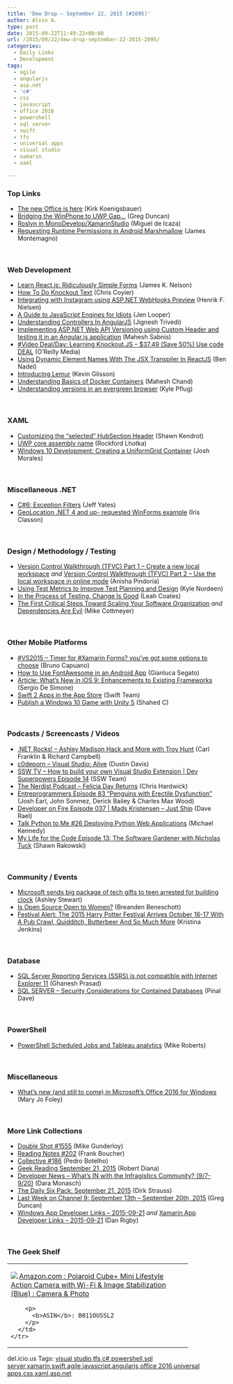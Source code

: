 ```yaml
---
title: 'Dew Drop – September 22, 2015 (#2095)'
author: Alvin A.
type: post
date: 2015-09-22T11:49:22+00:00
url: /2015/09/22/dew-drop-september-22-2015-2095/
categories:
  - Daily Links
  - Development
tags:
  - agile
  - angularjs
  - asp.net
  - 'c#'
  - css
  - javascript
  - office 2016
  - powershell
  - sql server
  - swift
  - tfs
  - universal apps
  - visual studio
  - xamarin
  - xaml

---
```

### <a name="top"></a>Top Links

  * <a href="https://blogs.office.com/2015/09/22/thenewoffice/" target="_blank">The new Office is here</a> (Kirk Koenigsbauer)
  * <a href="https://channel9.msdn.com/coding4fun/blog/Bridging-the-WinPhone-to-UWP-Gap?WT.mc_id=DX_MVP4025064" target="_blank">Bridging the WinPhone to UWP Gap&#8230;</a> (Greg Duncan)
  * <a href="http://tirania.org/blog/archive/2015/Sep-21.html" target="_blank">Roslyn in MonoDevelop/XamarinStudio</a> (Miguel de Icaza)
  * <a href="https://blog.xamarin.com/requesting-runtime-permissions-in-android-marshmallow/" target="_blank">Requesting Runtime Permissions in Android Marshmallow</a> (James Montemagno)

&nbsp;

### <a name="web"></a>Web Development

  * <a href="http://jamesknelson.com/learn-raw-react-ridiculously-simple-forms/" target="_blank">Learn React.js: Ridiculously Simple Forms</a> (James K. Nelson)
  * <a href="https://css-tricks.com/how-to-do-knockout-text/" target="_blank">How To Do Knockout Text</a> (Chris Coyier)
  * <a href="http://blogs.msdn.com/b/webdev/archive/2015/09/21/integrating-with-instagram-using-asp-net-webhooks-preview.aspx?WT.mc_id=DX_MVP4025064" target="_blank">Integrating with Instagram using ASP.NET WebHooks Preview</a> (Henrik F. Nielsen)
  * <a href="http://developer.telerik.com/featured/a-guide-to-javascript-engines-for-idiots/" target="_blank">A Guide to JavaScript Engines for Idiots</a> (Jen Looper)
  * <a href="http://www.c-sharpcorner.com/UploadFile/ff2f08/understanding-controllers-in-angularjs/" target="_blank">Understanding Controllers In AngularJS</a> (Jignesh Trivedi)
  * <a href="http://feedproxy.google.com/~r/netCurryRecentArticles/~3/q7-KcSNn2mw/ShowArticle.aspx" target="_blank">Implementing ASP.NET Web API Versioning using Custom Header and testing it in an Angular.js application</a> (Mahesh Sabnis)
  * <a href="http://feedproxy.google.com/~r/oreilly/news/~3/UcvQsDHMpKY/0636920046653.do" target="_blank">#Video Deal/Day: Learning Knockout.JS &#8211; $37.49 (Save 50%) Use code DEAL</a> (O&#8217;Reilly Media)
  * <a href="http://www.bennadel.com/blog/2917-using-dynamic-element-names-with-the-jsx-transpiler-in-reactjs.htm" target="_blank">Using Dynamic Element Names With The JSX Transpiler In ReactJS</a> (Ben Nadel)
  * <a href="http://techblog.netflix.com/2015/09/introducing-lemur.html" target="_blank">Introducing Lemur</a> (Kevin Glisson)
  * <a href="http://www.c-sharpcorner.com/UploadFile/mahesh/understanding-basics-of-docker-containers/" target="_blank">Understanding Basics of Docker Containers</a> (Mahesh Chand)
  * <a href="http://blogs.windows.com/msedgedev/2015/09/21/understanding-versions-in-an-evergreen-browser/?WT.mc_id=DX_MVP4025064" target="_blank">Understanding versions in an evergreen browser</a> (Kyle Pflug)

&nbsp;

### <a name="silverlight"></a>XAML

  * <a href="http://www.visuallylocated.com/post/2015/09/21/Customizing-the-selected-HubSection-Header.aspx" target="_blank">Customizing the “selected” HubSection Header</a> (Shawn Kendrot)
  * <a href="http://www.lhotka.net/weblog/UWPCoreAssemblyName.aspx" target="_blank">UWP core assembly name</a> (Rockford Lhotka)
  * <a href="http://blog.falafel.com/windows-10-development-creating-a-uniformgrid-container/" target="_blank">Windows 10 Development: Creating a UniformGrid Container</a> (Josh Morales)

&nbsp;

### <a name="dotnet"></a>Miscellaneous .NET

  * <a href="http://feedproxy.google.com/~r/SomewhatAbstract/~3/bzHgZYh6K3o/" target="_blank">C#6: Exception Filters</a> (Jeff Yates)
  * <a href="http://irisclasson.com/2015/09/21/geolocation-net-4-and-up-requested-winforms-example/" target="_blank">GeoLocation .NET 4 and up- requested WinForms example</a> (Iris Classon)

&nbsp;

### <a name="design"></a>Design / Methodology / Testing

  * <a href="http://blogs.msdn.com/b/visualstudioalmrangers/archive/2015/09/21/version-control-walkthrough-part-1-create-a-new-local-workspace.aspx?WT.mc_id=DX_MVP4025064" target="_blank">Version Control Walkthrough (TFVC) Part 1 – Create a new local workspace</a> _and_ <a href="http://blogs.msdn.com/b/visualstudioalmrangers/archive/2015/09/21/version-control-walkthrough-tfvc-part-2-use-the-local-workspace-in-online-mode.aspx?WT.mc_id=DX_MVP4025064" target="_blank">Version Control Walkthrough (TFVC) Part 2 – Use the local workspace in online mode</a> (Anisha Pindoria)
  * <a href="https://dzone.com/articles/using-test-metrics-to-improve-test-planning-and-de?utm_medium=feed&utm_source=feedpress.me&utm_campaign=Feed%3A+dzone%2Fagile" target="_blank">Using Test Metrics to Improve Test Planning and Design</a> (Kyle Nordeen)
  * <a href="http://www.stickyminds.com/article/process-testing-change-good" target="_blank">In the Process of Testing, Change Is Good</a> (Leah Coates)
  * <a href="http://feedproxy.google.com/~r/LeadingAgile/~3/j7PXak2hD4c/" target="_blank">The First Critical Steps Toward Scaling Your Software Organization</a> _and_ <a href="http://feedproxy.google.com/~r/LeadingAgile/~3/C189zc3HWjI/" target="_blank">Dependencies Are Evil</a> (Mike Cottmeyer)

&nbsp;

### <a name="mobile"></a>Other Mobile Platforms

  * <a href="http://feedproxy.google.com/~r/elbruno/~3/8Xfgt1yARp8/" target="_blank">#VS2015 – Timer for #Xamarin Forms? you’ve got some options to choose</a> (Bruno Capuano)
  * <a href="http://code.tutsplus.com/tutorials/how-to-use-fontawesome-in-an-android-app--cms-24167" target="_blank">How to Use FontAwesome in an Android App</a> (Gianluca Segato)
  * <a href="http://www.infoq.com/articles/whats-new-ios9-enhancements?utm_campaign=infoq_content&utm_source=infoq&utm_medium=feed&utm_term=global" target="_blank">Article: What&#8217;s New in iOS 9: Enhancements to Existing Frameworks</a> (Sergio De Simone)
  * <a href="http://developer.apple.com/swift/blog/?id=32" target="_blank">Swift 2 Apps in the App Store</a> (Swift Team)
  * <a href="http://wakeupandcode.com/publish-a-windows-10-game-with-unity-5/" target="_blank">Publish a Windows 10 Game with Unity 5</a> (Shahed C)

&nbsp;

### <a name="podcasts"></a>Podcasts / Screencasts / Videos

  * <a href="http://www.dotnetrocks.com/default.aspx?ShowNum=1194" target="_blank">.NET Rocks! &#8211; Ashley Madison Hack and More with Troy Hunt</a> (Carl Franklin & Richard Campbell)
  * <a href="http://www.youtube.com/watch?v=X3QdjdKFfPQ" target="_blank">c0deporn &#8211; Visual Studio: Alive</a> (Dustin Davis)
  * <a href="http://tv.ssw.com/6401/how-to-build-your-own-visual-studio-extension-dev-superpowers-episode-14" target="_blank">SSW TV &#8211; How to build your own Visual Studio Extension | Dev Superpowers Episode 14</a> (SSW Team)
  * <a href="http://nerdist.libsyn.com/felicia-day-returns" target="_blank">The Nerdist Podcast &#8211; Felicia Day Returns</a> (Chris Hardwick)
  * <a href="http://entreprogrammers.libsyn.com/episode-83-penguins-with-erectile-disfunction" target="_blank">Entreprogrammers Episode 83 “Penguins with Erectile Dysfunction”</a> (Josh Earl, John Sonmez, Derick Bailey & Charles Max Wood)
  * <a href="http://feedproxy.google.com/~r/developeronfire/~3/Hug8g2aRCos/mads-kristensen-just-ship" target="_blank">Developer on Fire Episode 037 | Mads Kristensen &#8211; Just Ship</a> (Dave Rael)
  * <a href="http://talkpython.fm/episodes/show/26" target="_blank">Talk Python to Me #26 Deploying Python Web Applications</a> (Michael Kennedy)
  * <a href="http://www.mylifeforthecode.com/episode-13-the-software-gardener-with-nicholas-tuck/" target="_blank">My Life for the Code Episode 13: The Software Gardener with Nicholas Tuck</a> (Shawn Rakowski)

&nbsp;

### <a name="events"></a>Community / Events

  * <a href="http://feedproxy.google.com/~r/TechFlash/~3/CtpSz8PYJ7I/microsoft-sends-big-package-of-tech-gifts-to-teen.html" target="_blank">Microsoft sends big package of tech gifts to teen arrested for building clock</a> (Ashley Stewart)
  * <a href="http://www.toptal.com/open-source/is-open-source-open-to-women" target="_blank">Is Open Source Open to Women?</a> (Breanden Beneschott)
  * <a href="http://www.uwishunu.com/2015/09/festival-alert-the-2015-harry-potter-festival-arrives-october-16-17-with-a-pub-crawl-quidditch-butterbeer-and-so-much-more/" target="_blank">Festival Alert: The 2015 Harry Potter Festival Arrives October 16-17 With A Pub Crawl, Quidditch, Butterbeer And So Much More</a> (Kristina Jenkins)

&nbsp;

### <a name="sql"></a>Database

  * <a href="http://feedproxy.google.com/~r/MSSQLTips-LatestSqlServerTips/~3/AuCF9M38qUM/tip.asp" target="_blank">SQL Server Reporting Services (SSRS) is not compatible with Internet Explorer 11</a> (Ghanesh Prasad)
  * <a href="http://blog.sqlauthority.com/2015/09/22/sql-server-security-considerations-for-contained-databases/" target="_blank">SQL SERVER – Security Considerations for Contained Databases</a> (Pinal Dave)

&nbsp;

### <a name="ps"></a>PowerShell

  * <a href="http://powershell.org/wp/blog/2015/09/21/powershell-scheduled-jobs-and-tableau-analytics/" target="_blank">PowerShell Scheduled Jobs and Tableau analytics</a> (Mike Roberts)

&nbsp;

### <a name="misc"></a>Miscellaneous

  * <a href="http://zdnet.com.feedsportal.com/c/35462/f/675660/s/4a0fb6f2/sc/15/l/0L0Szdnet0N0Carticle0Cwhats0Enew0Eand0Estill0Eto0Ecome0Ein0Emicrosofts0Eoffice0E20A160Efor0Ewindows0C0Tftag0FRSSbaffb68/story01.htm" target="_blank">What&#8217;s new (and still to come) in Microsoft&#8217;s Office 2016 for Windows</a> (Mary Jo Foley)

&nbsp;

### <a name="links"></a>More Link Collections

  * <a href="http://afreshcup.com/home/2015/9/21/double-shot-1555.html" target="_blank">Double Shot #1555</a> (Mike Gunderloy)
  * <a href="http://www.frankysnotes.com/2015/09/reading-notes-202.html" target="_blank">Reading Notes #202</a> (Frank Boucher)
  * <a href="http://feedproxy.google.com/~r/tympanus/~3/ayUZBjs59fM/" target="_blank">Collective #186</a> (Pedro Botelho)
  * <a href="http://feeds.regulargeek.com/~r/RegularGeek/~3/ccB_2BUI274/" target="_blank">Geek Reading September 21, 2015</a> (Robert Diana)
  * <a href="http://www.infragistics.com/community/blogs/d-coding/archive/2015/09/22/developer-news-what-39-s-in-with-the-infragistics-community-9-7-9-20.aspx" target="_blank">Developer News &#8211; What&#8217;s IN with the Infragistics Community? (9/7-9/20)</a> (Dara Monasch)
  * <a href="http://www.dirkstrauss.com/debugstudio/" target="_blank">The Daily Six Pack: September 21, 2015</a> (Dirk Strauss)
  * <a href="https://channel9.msdn.com/Blogs/C9Team/Last-Week-on-Channel-9-September-13th-September-20th-2015?WT.mc_id=DX_MVP4025064" target="_blank">Last Week on Channel 9: September 13th &#8211; September 20th, 2015</a> (Greg Duncan)
  * <a href="http://windowsappdev.com/2015/09/windows-app-developer-links-2015-09-21/" target="_blank">Windows App Developer Links &#8211; 2015-09-21</a> _and_ <a href="http://allaboutxamarin.com/2015/09/xamarin-app-developer-links-2015-09-21/" target="_blank">Xamarin App Developer Links &#8211; 2015-09-21</a> (Dan Rigby)

&nbsp;

### <a name="shelf"></a>The Geek Shelf

<div id="scid:7dc1bd33-94bd-46fd-a20b-0131235bcd47:c4f2ad27-00d6-490c-8d13-ddf227a8baee" class="wlWriterEditableSmartContent" style="float: none; padding-bottom: 0px; padding-top: 0px; padding-left: 0px; margin: 0px; display: inline; padding-right: 0px">
  <table cellspacing="0" cellpadding="2" width="400" border="0" unselectable="on">
    <tr>
      <td valign="top" width="400">
        <p>
          <a title="Amazon.com : Polaroid Cube+ Mini Lifestyle Action Camera with Wi-Fi & Image Stabilization (Blue) : Camera & Photo" href="http://www.amazon.com/exec/obidos/ASIN/B011OUSSL2/amavin-20"><img data-recalc-dims="1" decoding="async" src="https://i0.wp.com/images.amazon.com/images/P/B011OUSSL2.01.MZZZZZZZ.jpg?w=660" border="0" align="left" style="float:left" />Amazon.com : Polaroid Cube+ Mini Lifestyle Action Camera with Wi-Fi & Image Stabilization (Blue) : Camera & Photo</a>
        </p>
        
        <p>
          <b>ASIN</b>: B011OUSSL2
        </p>
      </td>
    </tr>
  </table>
</div>

<div id="scid:0767317B-992E-4b12-91E0-4F059A8CECA8:f67dfe82-9a89-4197-a6c3-a9fd7c386a9c" class="wlWriterEditableSmartContent" style="float: none; padding-bottom: 0px; padding-top: 0px; padding-left: 0px; margin: 0px; display: inline; padding-right: 0px">
  del.icio.us Tags: <a href="http://del.icio.us/popular/visual+studio" rel="tag">visual studio</a>,<a href="http://del.icio.us/popular/tfs" rel="tag">tfs</a>,<a href="http://del.icio.us/popular/c%23" rel="tag">c#</a>,<a href="http://del.icio.us/popular/powershell" rel="tag">powershell</a>,<a href="http://del.icio.us/popular/sql+server" rel="tag">sql server</a>,<a href="http://del.icio.us/popular/xamarin" rel="tag">xamarin</a>,<a href="http://del.icio.us/popular/swift" rel="tag">swift</a>,<a href="http://del.icio.us/popular/agile" rel="tag">agile</a>,<a href="http://del.icio.us/popular/javascript" rel="tag">javascript</a>,<a href="http://del.icio.us/popular/angularjs" rel="tag">angularjs</a>,<a href="http://del.icio.us/popular/office+2016" rel="tag">office 2016</a>,<a href="http://del.icio.us/popular/universal+apps" rel="tag">universal apps</a>,<a href="http://del.icio.us/popular/css" rel="tag">css</a>,<a href="http://del.icio.us/popular/xaml" rel="tag">xaml</a>,<a href="http://del.icio.us/popular/asp.net" rel="tag">asp.net</a>
</div>